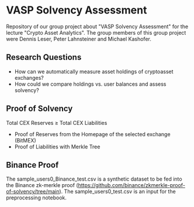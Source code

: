 # VASP Solvency Assessment
Repository of our group project about "VASP Solvency Assessment" for the lecture "Crypto Asset Analytics". The group members of this group project were Dennis Leser, Peter Lahnsteiner and Michael Kashofer.

## Research Questions
* How can we automatically measure asset holdings of cryptoasset exchanges?
* How could we compare holdings vs. user balances and assess solvency?

## Proof of Solvency
Total CEX Reserves ≥ Total CEX Liabilities
* Proof of Reserves from the Homepage of the selected exchange (BitMEX)
* Proof of Liabilities with Merkle Tree

## Binance Proof
The sample_users0_Binance_test.csv is a synthetic dataset to be fed into the Binance zk-merkle proof (https://github.com/binance/zkmerkle-proof-of-solvency/tree/main). The sample_users0_test.csv is an input for the preprocessing notebook. 
